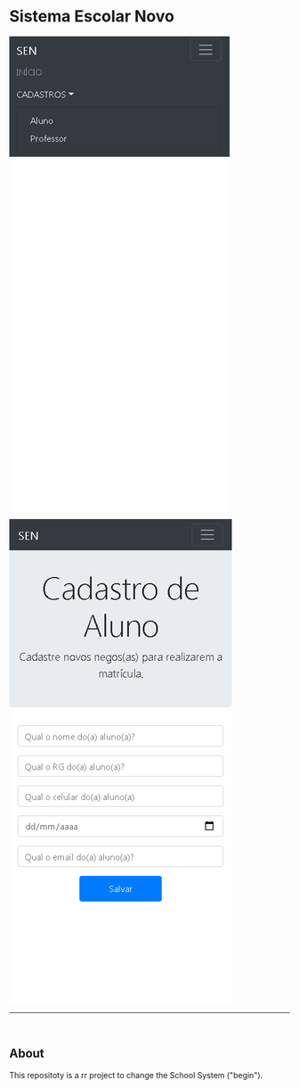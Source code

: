 <!DOCTYPE html>
<html>
<head>
</head>
<body>
	<h1>Sistema Escolar Novo</h1>
	<div style="display: inline-block;">
		<img src="img/ScreenS-homeSEN.PNG" style="height: 50%;">
	</div>
	<div style="display: inline-block;">
		<img src="img/ScreenS-cadAluno.PNG" style="height: 50%;">
	</div>

<hr><br>
	<h2>About</h2>
	<p>This repositoty is a rr project to change the School System ("begin").</p>

</body>
</html>